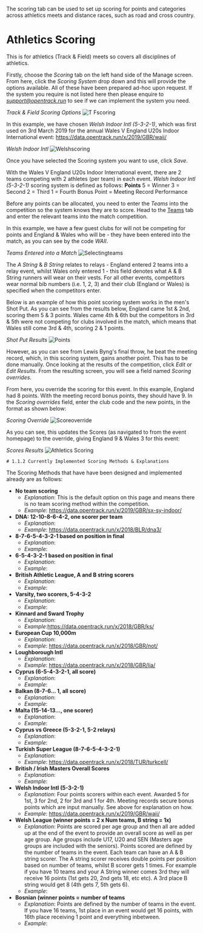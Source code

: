 <!-- TITLE: Training Manual - Scoring Tab -->
The scoring tab can be used to set up scoring for points and categories across athletics meets and distance races, such as road and cross country.
# Athletics Scoring
This is for athletics (Track & Field) meets so covers all disciplines of athletics. 

Firstly, choose the *Scoring* tab on the left hand side of the Manage screen. From here, click the *Scoring System* drop down and this will provide the options available. All of these have been prepared ad-hoc upon request. If the system you require is not listed here then please enquire to *support@opentrack.run* to see if we can implement the system you need.

*Track & Field Scoring Options*
![T Fscoring](/uploads/scoring/t-fscoring.png "T Fscoring")

In this example, we have chosen *Welsh Indoor Intl (5-3-2-1)*, which was first used on 3rd March 2019 for the annual Wales V England U20s Indoor International event: 
https://data.opentrack.run/x/2019/GBR/waii/

*Welsh Indoor Intl*
![Welshscoring](/uploads/scoring/welshscoring.png "Welshscoring")

Once you have selected the Scoring system you want to use, click *Save*. 

With the Wales V England U20s Indoor International event, there are 2 teams competing with 2 athletes (per team) in each event. *Welsh Indoor Intl (5-3-2-1)* scoring system is defined as follows:
**Points**
5 = Winner
3 = Second
2 = Third
1 = Fourth
Bonus Point = Meeting Record Performance

Before any points can be allocated, you need to enter the *Teams* into the competition so the system knows they are to score. Head to the [Teams](/manuals/cms/teams-tab) tab and enter the relevant teams into the match competition.

In this example, we have a few guest clubs for will not be competing for points and England & Wales who will be - they have been entered into the match, as you can see by the code *WAII*.

*Teams Entered into a Match*
![Selectingteams](/uploads/scoring/selectingteams.png "Selectingteams")

The *A String* & *B String* relates to relays - England entered 2 teams into a relay event, whilst Wales only entered 1 - this field denotes what A & B String runners will wear on their vests. For all other events, competitors wear normal bib numbers (i.e. 1, 2, 3) and their club (England or Wales) is specified when the competitors enter. 

Below is an example of how this point scoring system works in the men's Shot Put. As you can see from the results below, England came 1st & 2nd, scoring them 5 & 3 points. Wales came 4th & 6th but the competitors in 3rd & 5th were not competing for clubs involved in the match, which means that Wales still come 3rd & 4th, scoring 2 & 1 points.

*Shot Put Results*
![Points](/uploads/scoring/points.png "Points")

However, as you can see from Lewis Byng's final throw, he beat the meeting record, which, in this scoring system, gains another point. This has to be done manually. Once looking at the results of the competition, click *Edit* or *Edit Results*. From the resulting screen, you will see a field named *Scoring overrides*. 

From here, you override the scoring for this event. In this example, England had 8 points. With the meeting record bonus points, they should have 9. In the *Scoring overrides* field, enter the club code and the new points, in the format as shown below:

*Scoring Override*
![Scoreoverride](/uploads/scoring/scoreoverride.png "Scoreoverride")

As you can see, this updates the Scores (as navigated to from the event homepage) to the override, giving England 9 & Wales 3 for this event:

*Scores Results*
![Athletics Scoring](/uploads/scoring/athletics-scoring.png "Athletics Scoring")

	# 1.1.2 Currently Implemented Scoring Methods & Explanations

The Scoring Methods that have have been designed and implemented already are as follows:

*  **No team scoring**
	* *Explanation*: This is the default option on this page and means there is no team scoring method within the competition.
	* *Example*: https://data.opentrack.run/x/2019/GBR/sx-sy-indoor/
*  **DNA: 12-10-8-6-4-2, one scorer per team**
	* *Explanation*: 
	* *Example*: https://data.opentrack.run/x/2018/BLR/dna3/
*  **8-7-6-5-4-3-2-1 based on position in final**
	* *Explanation*: 
	* *Example*:
*  **6-5-4-3-2-1 based on position in final**
	* *Explanation*: 
	* *Example*:
*  **British Athletic League, A and B string scorers**
	* *Explanation*: 
	* *Example*:
*  **Varsity, two scorers, 5-4-3-2**
	* *Explanation*: 
	* *Example*:
*  **Kinnard and Sward Trophy**
	* *Explanation*: 
	* *Example*:https://data.opentrack.run/x/2018/GBR/ks/
*  **European Cup 10,000m**
	* *Explanation*: 
	* *Example*: https://data.opentrack.run/x/2018/GBR/not/
*  **Loughborough Intl**
	* *Explanation*: 
	* *Example*: https://data.opentrack.run/x/2018/GBR/lia/
*  **Cyprus (6-5-4-3-2-1, all score)**
	* *Explanation*: 
	* *Example*:
*  **Balkan (8-7-6... 1, all score)**
	* *Explanation*: 
	* *Example*:
*  **Malta (15-14-13..., one scorer)**
	* *Explanation*: 
	* *Example*:
*  **Cyprus vs Greece (5-3-2-1, 5-2 relays)**
	* *Explanation*: 
	* *Example*:
*  **Turkish Super League (8-7-6-5-4-3-2-1)**
	* *Explanation*: 
	* *Example*: https://data.opentrack.run/x/2018/TUR/turkcell/
*  **British / Irish Masters Overall Scores**
	* *Explanation*: 
	* *Example*:
*  **Welsh Indoor Intl (5-3-2-1)**
	* *Explanation*: Four points scorers within each event. Awarded 5 for 1st, 3 for 2nd, 2 for 3rd and 1 for 4th. Meeting records secure bonus points which are input manually. See above for explanation on how.
	* *Example*: https://data.opentrack.run/x/2019/GBR/waii/
*  **Welsh League (winner points = 2 x Num teams, B string = 1x)**
	* *Explanation*: Points are scored per age group and then all are added up at the end of the event to provide an overall score as well as per age group. Age groups include U17, U20 and SEN (Masters age groups are included with the seniors). Points scored are defined by the number of teams in the event. Each team can have an A & B string scorer. The A string scorer receives double points per position based on number of teams, whilst B scorer gets 1 times. For example if you have 10 teams and your A String winner comes 3rd they will receive 16 points (1st gets 20, 2nd gets 18, etc etc). A 3rd place B string would get 8 (4th gets 7, 5th gets 6). 
	* *Example*:
*  **Bosnian (winner points = number of teams**
	* *Explanation*: Points are defined by the number of teams in the event. If you have 16 teams, 1st place in an event would get 16 points, with 16th place receiving 1 point and everything inbetween.
	* *Example*: 